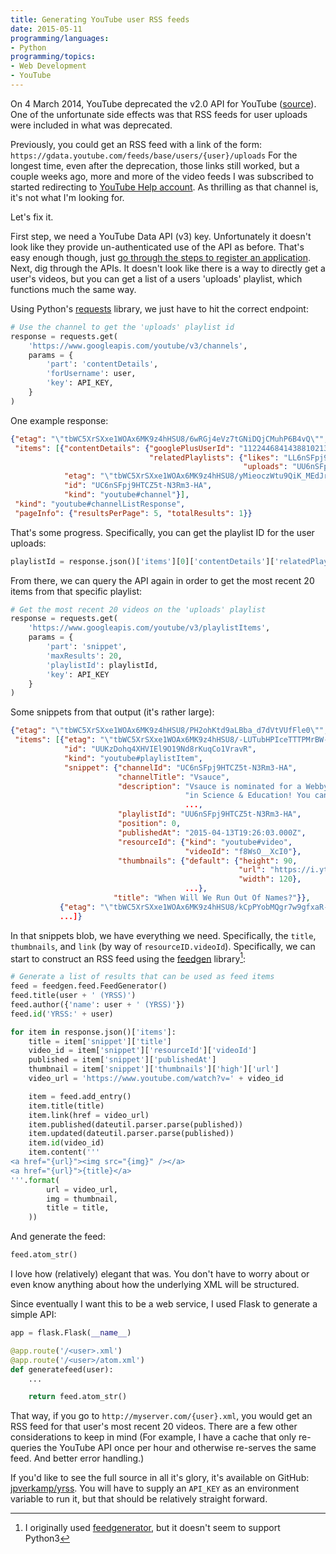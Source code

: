 ```yaml
---
title: Generating YouTube user RSS feeds
date: 2015-05-11
programming/languages:
- Python
programming/topics:
- Web Development
- YouTube
---
```

On 4 March 2014, YouTube deprecated the v2.0 API for YouTube (<a href="https://developers.google.com/youtube/2.0/developers_guide_protocol_deprecated">source</a>). One of the unfortunate side effects was that RSS feeds for user uploads were included in what was deprecated.

Previously, you could get an RSS feed with a link of the form: `https://gdata.youtube.com/feeds/base/users/{user}/uploads` For the longest time, even after the deprecation, those links still worked, but a couple weeks ago, more and more of the video feeds I was subscribed to started redirecting to <a href="https://www.youtube.com/channel/UCMDQxm7cUx3yXkfeHa5zJIQ/videos">YouTube Help account</a>. As thrilling as that channel is, it's not what I'm looking for.

Let's fix it.

<!--more-->

First step, we need a YouTube Data API (v3) key. Unfortunately it doesn't look like they provide un-authenticated use of the API as before. That's easy enough though, just <a href="https://developers.google.com/youtube/registering_an_application">go through the steps to register an application</a>. Next, dig through the APIs. It doesn't look like there is a way to directly get a user's videos, but you can get a list of a users 'uploads' playlist, which functions much the same way.

Using Python's <a href="http://docs.python-requests.org/en/latest/">requests</a> library, we just have to hit the correct endpoint:

```python
# Use the channel to get the 'uploads' playlist id
response = requests.get(
    'https://www.googleapis.com/youtube/v3/channels',
    params = {
        'part': 'contentDetails',
        'forUsername': user,
        'key': API_KEY,
    }
)
```

One example response:

```json
{"etag": "\"tbWC5XrSXxe1WOAx6MK9z4hHSU8/6wRGj4eVz7tGNiDQjCMuhP6B4vQ\"",
 "items": [{"contentDetails": {"googlePlusUserId": "112244684143881021368",
                               "relatedPlaylists": {"likes": "LL6nSFpj9HTCZ5t-N3Rm3-HA",
                                                    "uploads": "UU6nSFpj9HTCZ5t-N3Rm3-HA"}},
            "etag": "\"tbWC5XrSXxe1WOAx6MK9z4hHSU8/yMieoczWtu9QiK_MEdJrC0hqmdU\"",
            "id": "UC6nSFpj9HTCZ5t-N3Rm3-HA",
            "kind": "youtube#channel"}],
 "kind": "youtube#channelListResponse",
 "pageInfo": {"resultsPerPage": 5, "totalResults": 1}}
```

That's some progress. Specifically, you can get the playlist ID for the user uploads:

```python
playlistId = response.json()['items'][0]['contentDetails']['relatedPlaylists']['uploads']
```

From there, we can query the API again in order to get the most recent 20 items from that specific playlist:

```python
# Get the most recent 20 videos on the 'uploads' playlist
response = requests.get(
    'https://www.googleapis.com/youtube/v3/playlistItems',
    params = {
        'part': 'snippet',
        'maxResults': 20,
        'playlistId': playlistId,
        'key': API_KEY
    }
)
```

Some snippets from that output (it's rather large):

```json
{"etag": "\"tbWC5XrSXxe1WOAx6MK9z4hHSU8/PH2ohKtd9aLBba_d7dVtVUfFle0\"",
 "items": [{"etag": "\"tbWC5XrSXxe1WOAx6MK9z4hHSU8/-LUTubHPIceTTTPMrBW-Qs9KOZQ\"",
            "id": "UUKzDohq4XHVIEl9O19Nd8rKuqCo1VravR",
            "kind": "youtube#playlistItem",
            "snippet": {"channelId": "UC6nSFpj9HTCZ5t-N3Rm3-HA",
                        "channelTitle": "Vsauce",
                        "description": "Vsauce is nominated for a Webby "
                                       "in Science & Education! You can "
                                       ...,
                        "playlistId": "UU6nSFpj9HTCZ5t-N3Rm3-HA",
                        "position": 0,
                        "publishedAt": "2015-04-13T19:26:03.000Z",
                        "resourceId": {"kind": "youtube#video",
                                       "videoId": "f8WsO__XcI0"},
                        "thumbnails": {"default": {"height": 90,
                                                   "url": "https://i.ytimg.com/vi/f8WsO__XcI0/default.jpg",
                                                   "width": 120},
                                       ...},
                       "title": "When Will We Run Out Of Names?"}},
           {"etag": "\"tbWC5XrSXxe1WOAx6MK9z4hHSU8/kCpPYobMQgr7w9gfxaR-_cfkJkc\"",
           ...]}
```

In that snippets blob, we have everything we need. Specifically, the `title`, `thumbnails`, and `link` (by way of `resourceID.videoId`). Specifically, we can start to construct an RSS feed using the <a href="https://pypi.python.org/pypi/feedgen/">feedgen</a> library[^1]:

```python
# Generate a list of results that can be used as feed items
feed = feedgen.feed.FeedGenerator()
feed.title(user + ' (YRSS)')
feed.author({'name': user + ' (YRSS)'})
feed.id('YRSS:' + user)

for item in response.json()['items']:
    title = item['snippet']['title']
    video_id = item['snippet']['resourceId']['videoId']
    published = item['snippet']['publishedAt']
    thumbnail = item['snippet']['thumbnails']['high']['url']
    video_url = 'https://www.youtube.com/watch?v=' + video_id

    item = feed.add_entry()
    item.title(title)
    item.link(href = video_url)
    item.published(dateutil.parser.parse(published))
    item.updated(dateutil.parser.parse(published))
    item.id(video_id)
    item.content('''
<a href="{url}"><img src="{img}" /></a>
<a href="{url}">{title}</a>
'''.format(
        url = video_url,
        img = thumbnail,
        title = title,
    ))
```

And generate the feed:

```python
feed.atom_str()
```

I love how (relatively) elegant that was. You don't have to worry about or even know anything about how the underlying XML will be structured.

Since eventually I want this to be a web service, I used Flask to generate a simple API:

```python
app = flask.Flask(__name__)

@app.route('/<user>.xml')
@app.route('/<user>/atom.xml')
def generatefeed(user):
    ...

    return feed.atom_str()
```

That way, if you go to `http://myserver.com/{user}.xml`, you would get an RSS feed for that user's most recent 20 videos. There are a few other considerations to keep in mind (For example, I have a cache that only re-queries the YouTube API once per hour and otherwise re-serves the same feed. And better error handling.)

If you'd like to see the full source in all it's glory, it's available on GitHub: <a href="https://github.com/jpverkamp/yrss">jpverkamp/yrss</a>. You will have to supply an `API_KEY` as an environment variable to run it, but that should be relatively straight forward.

[^1]: I originally used <a href="https://pypi.python.org/pypi/feedgenerator/1.2.1">feedgenerator</a>, but it doesn't seem to support Python3